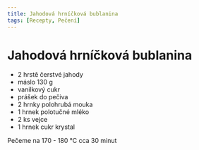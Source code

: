 ```yaml
---
title: Jahodová hrníčková bublanina
tags: [Recepty, Pečení]
---
```


# Jahodová hrníčková bublanina

* 2 hrstě čerstvé jahody
* máslo 130 g
* vanilkový cukr
* prášek do pečiva
* 2 hrnky polohrubá mouka
* 1 hrnek polotučné mléko
* 2 ks vejce
* 1 hrnek cukr krystal

Pečeme na 170 - 180 °C cca 30 minut